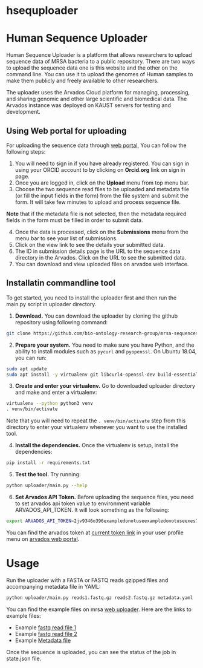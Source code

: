 # hsequploader

# Human Sequence Uploader
Human Sequence Uploader is a platform that allows researchers to upload sequence data of MRSA bacteria to a public repository. There are two ways to upload the sequence data one is this website and the other on the command line. You can use it to upload the genomes of Human samples to make them publicly and freely available to other researchers.

The uploader uses the Arvados Cloud platform for managing, processing, and sharing genomic and other large scientific and biomedical data. The Arvados instance was deployed on KAUST servers for testing and development.

## Using Web portal for uploading

For uploading the sequence data through [web portal](https://mrsa.cborg.cbrc.kaust.edu.sa/upload/), You can follow the following steps:

1. You will need to sign in if you have already registered. You can sign in using your ORCID account to by clicking on **Orcid.org** link on sign in page.
2. Once you are logged in, click on the **Upload** menu from top menu bar.
3. Choose the two sequence read files to be uploaded and metadata file (or fill the input fields in the form) from the file system and submit the form. It will take few minutes to upload and process sequence file. 

**Note** that if the metadata file is not selected, then the metadata required fields in the form must be filled in order to submit data. 

4. Once the data is processed, click on the **Submissions** menu from the menu bar to see your list of submissions.
5. Click on the view link to see the details your submitted data.
6. The ID in submission details page is the URL to the sequence data directory in the Arvados. Click on the URL to see the submitted data.
7. You can download and view uploaded files on arvados web interface.

## Installatin commandline tool
To get started, you need to install the uploader first and then run the main.py script in uploader directory.

1. **Download.** You can download the uploader by cloning the github repository using following command:

```sh
git clone https://github.com/bio-ontology-research-group/mrsa-sequences.git
```

2. **Prepare your system.** You need to make sure you have Python, and the ability to install modules such as `pycurl` and `pyopenssl`. On Ubuntu 18.04, you can run:

```sh
sudo apt update
sudo apt install -y virtualenv git libcurl4-openssl-dev build-essential python3-dev libssl-dev
```
3. **Create and enter your virtualenv.** Go to downloaded uploader directory and make and enter a virtualenv:

```sh
virtualenv --python python3 venv
. venv/bin/activate
```
Note that you will need to repeat the `. venv/bin/activate` step from this directory to enter your virtualenv whenever you want to use the installed tool.

4. **Install the dependencies.** Once the virtualenv is setup, install the dependencies:

```sh
pip install -r requirements.txt
```

5. **Test the tool.** Try running:

```sh
python uploader/main.py --help
```

6. **Set Arvados API Token.** Before uploading the sequence files, you need to set arvados api token value to environment variable ARVADOS_API_TOKEN. It will look something as the following:
```sh
export ARVADOS_API_TOKEN=2jv9346o396exampledonotuseexampledonotuseexes7j1ld
```

You can find the arvados token at [current token link](https://workbench.cborg.cbrc.kaust.edu.sa/current_token) in your user profile menu on [arvados web portal](https://workbench.cborg.cbrc.kaust.edu.sa/).

# Usage

Run the uploader with a FASTA or FASTQ reads gzipped files and accompanying metadata file in YAML:

```sh
python uploader/main.py reads1.fastq.gz reads2.fastq.gz metadata.yaml
```

You can find the example files on mrsa [web uploader](https://mrsa.cborg.cbrc.kaust.edu.sa/upload/). Here are the links to example files:

- Example [fastq read file 1](https://mrsa.cborg.cbrc.kaust.edu.sa/static/reads1.fastq.gz)
- Example [fastq read file 2](https://mrsa.cborg.cbrc.kaust.edu.sa/static/reads2.fastq.gz)
- Example [Metadata file](https://mrsa.cborg.cbrc.kaust.edu.sa/static/metadata.yaml)

Once the sequence is uploaded, you can see the status of the job in state.json file.